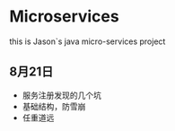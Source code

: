# Microservices
this is Jason`s java micro-services project

## 8月21日
- 服务注册发现的几个坑
- 基础结构，防雪崩
- 任重道远
